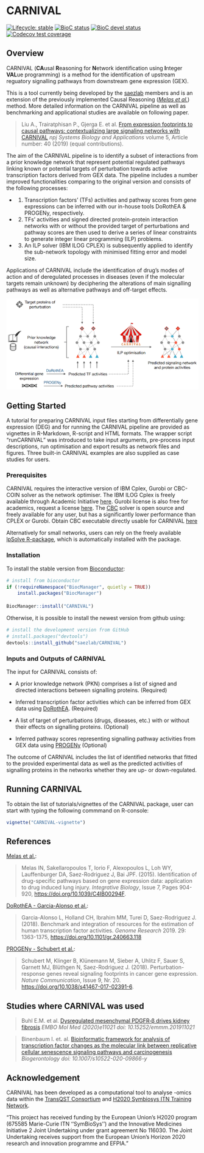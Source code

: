 
<!-- README.md is generated from README.Rmd. Please edit that file -->

# CARNIVAL

<!-- badges: start -->

[![Lifecycle:
stable](https://img.shields.io/badge/lifecycle-stable-brightgreen.svg)](https://lifecycle.r-lib.org/articles/stages.html#stable)
[![BioC
status](http://www.bioconductor.org/shields/build/release/bioc/CARNIVAL.svg)](https://bioconductor.org/checkResults/release/bioc-LATEST/CARNIVAL)
[![BioC devel
status](http://www.bioconductor.org/shields/build/devel/bioc/CARNIVAL.svg)](https://bioconductor.org/checkResults/devel/bioc-LATEST/CARNIVAL)
[![Codecov test
coverage](https://codecov.io/gh/saezlab/CARNIVAL/branch/master/graph/badge.svg)](https://codecov.io/gh/saezlab/CARNIVAL?branch=master)
<!-- badges: end -->

## Overview

CARNIVAL (**CA**usal **R**easoning for **N**etwork identification using
**I**nteger **VAL**ue programming) is a method for the identification of
upstream reguatory signalling pathways from downstream gene expression
(GEX).

This is a tool currently being developed by the
[saezlab](http://saezlab.org/) members and is an extension of the
previously implemented Causal Reasoning ([*Melas et
al.*](http://pubs.rsc.org/en/content/articlehtml/2015/ib/c4ib00294f))
method. More detailed information on the CARNIVAL pipeline as well as
benchmarking and applicational studies are available on following paper.

> Liu A., Trairatphisan P., Gjerga E. et al. [From expression footprints
> to causal pathways: contextualizing large signaling networks with
> CARNIVAL](https://www.nature.com/articles/s41540-019-0118-z) *npj
> Systems Biology and Applications* volume 5, Article number: 40 (2019)
> (equal contributions).

The aim of the CARNIVAL pipeline is to identify a subset of interactions
from a prior knowledge network that represent potential regulated
pathways linking known or potential targets of perturbation towards
active transcription factors derived from GEX data. The pipeline
includes a number improved functionalities comparing to the original
version and consists of the following processes:

-   1.  Transcription factors’ (TFs) activities and pathway scores from
        gene expressions can be inferred with our in-house tools
        DoRothEA & PROGENy, respectively.

-   2.  TFs’ activities and signed directed protein-protein interaction
        networks with or without the provided target of perturbations
        and pathway scores are then used to derive a series of linear
        constraints to generate integer linear programming (ILP)
        problems.

-   3.  An ILP solver (IBM ILOG CPLEX) is subsequently applied to
        identify the sub-network topology with minimised fitting error
        and model size.

Applications of CARNIVAL include the identification of drug’s modes of
action and of deregulated processes in diseases (even if the molecular
targets remain unknown) by deciphering the alterations of main
signalling pathways as well as alternative pathways and off-target
effects.

<img src="man/figures/graphical_abstract.png" align="center" width="800">

## Getting Started

A tutorial for preparing CARNIVAL input files starting from
differentially gene expression (DEG) and for running the CARNIVAL
pipeline are provided as vignettes in R-Markdown, R-script and HTML
formats. The wrapper script “runCARNIVAL” was introduced to take input
arguments, pre-process input descriptions, run optimisation and export
results as network files and figures. Three built-in CARNIVAL examples
are also supplied as case studies for users.

### Prerequisites

CARNIVAL requires the interactive version of IBM Cplex, Gurobi or
CBC-COIN solver as the network optimiser. The IBM ILOG Cplex is freely
available through Academic Initiative
[here](https://www.ibm.com/products/ilog-cplex-optimization-studio).
Gurobi license is also free for academics, request a license
[here](https://www.gurobi.com/downloads/end-user-license-agreement-academic/).
The [CBC](https://projects.coin-or.org/Cbc) solver is open source and
freely available for any user, but has a significantly lower performance
than CPLEX or Gurobi. Obtain CBC executable directly usable for CARNIVAL
[here](https://ampl.com/products/solvers/open-source/#cbc)

Alternatively for small networks, users can rely on the freely available
[lpSolve
R-package](https://cran.r-project.org/web/packages/lpSolve/index.html),
which is automatically installed with the package.

### Installation

To install the stable version from
[Bioconductor](http://bioconductor.org/):

``` r
# install from bioconductor
if (!requireNamespace("BiocManager", quietly = TRUE))
    install.packages("BiocManager")

BiocManager::install("CARNIVAL")
```

Otherwise, it is possible to install the newest version from github
using:

``` r
# install the development version from GitHub
# install.packages("devtools")
devtools::install_github("saezlab/CARNIVAL")
```

### Inputs and Outputs of CARNIVAL

The input for CARNIVAL consists of:

-   A prior knowledge network (PKN) comprises a list of signed and
    directed interactions between signalling proteins. (Required)

-   Inferred transcription factor activities which can be inferred from
    GEX data using [DoRothEA](https://github.com/saezlab/dorothea).
    (Required)

-   A list of target of perturbations (drugs, diseases, etc.) with or
    without their effects on signalling proteins. (Optional)

-   Inferred pathway scores representing signalling pathway activities
    from GEX data using [PROGENy](https://github.com/saezlab/progeny)
    (Optional)

The outcome of CARNIVAL includes the list of identified networks that
fitted to the provided experimental data as well as the predicted
activities of signalling proteins in the networks whether they are up-
or down-regulated.

## Running CARNIVAL

To obtain the list of tutorials/vignettes of the CARNIVAL package, user
can start with typing the following commmand on R-console:

``` r
vignette("CARNIVAL-vignette")
```

## References

[Melas et
al.](https://pubs.rsc.org/en/content/articlehtml/2015/ib/c4ib00294f):

> Melas IN, Sakellaropoulos T, Iorio F, Alexopoulos L, Loh WY,
> Lauffenburger DA, Saez-Rodriguez J, Bai JPF. (2015). Identification of
> drug-specific pathways based on gene expression data: application to
> drug induced lung injury. *Integrative Biology*, Issue 7, Pages
> 904-920, <https://doi.org/10.1039/C4IB00294F>.

[DoRothEA - Garcia-Alonso et al.](https://github.com/saezlab/dorothea):

> Garcia-Alonso L, Holland CH, Ibrahim MM, Turei D, Saez-Rodriguez J.
> (2018). Benchmark and integration of resources for the estimation of
> human transcription factor activities. *Genome Research* 2019. 29:
> 1363-1375, <https://doi.org/10.1101/gr.240663.118>

[PROGENy - Schubert et al.](https://github.com/saezlab/progeny):

> Schubert M, Klinger B, Klünemann M, Sieber A, Uhlitz F, Sauer S,
> Garnett MJ, Blüthgen N, Saez-Rodriguez J. (2018).
> Perturbation-response genes reveal signaling footprints in cancer gene
> expression. *Nature Communication*, Issue 9, Nr. 20.
> <https://doi.org/10.1038/s41467-017-02391-6>.

## Studies where CARNIVAL was used

> Buhl E.M. et al. [Dysregulated mesenchymal PDGFR‐β drives kidney
> fibrosis](https://www.embopress.org/doi/10.15252/emmm.201911021) *EMBO
> Mol Med (2020)e11021 doi: 10.15252/emmm.201911021*

> Binenbaum I. et. al. [Bioinformatic framework for analysis of
> transcription factor changes as the molecular link between replicative
> cellular senescence signaling pathways and
> carcinogenesis](https://link.springer.com/content/pdf/10.1007/s10522-020-09866-y.pdf)
> *Biogerontology doi: 10.1007/s10522-020-09866-y*

## Acknowledgement

CARNIVAL has been developed as a computational tool to analyse -omics
data within the [TransQST Consortium](https://transqst.org) and [H2020
Symbiosys ITN Training Network](https://www.h2020symbiosys.eu/).

“This project has received funding by the European Union’s H2020 program
(675585 Marie-Curie ITN ‘‘SymBioSys’’) and the Innovative Medicines
Initiative 2 Joint Undertaking under grant agreement No 116030. The
Joint Undertaking receives support from the European Union’s Horizon
2020 research and innovation programme and EFPIA.”
